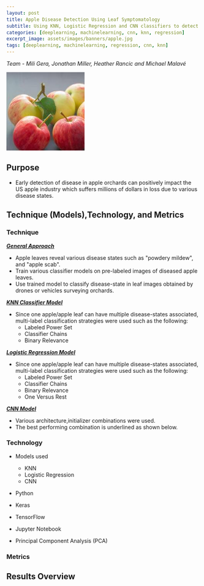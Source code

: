 ```yaml
---
layout: post
title: Apple Disease Detection Using Leaf Symptomatology
subtitle: Using KNN, Logistic Regression and CNN classifiers to detect disease in apples from leaf images
categories: [deeplearning, machinelearning, cnn, knn, regression]
excerpt_image: assets/images/banners/apple.jpg
tags: [deeplearning, machinelearning, regression, cnn, knn]
---
```

*Team - Mili Gera, Jonathan Miller, Heather Rancic and Michael Malavé*  

![apples](/assets/images/banners/apple.jpg)  


## Purpose
- Early detection of disease in apple orchards can positively impact the US apple industry which suffers millions of dollars in loss due to various disease states. 
  
## Technique (Models),Technology, and Metrics 

### Technique  

**<ins>*General Approach*</ins>** 
- Apple leaves reveal various disease states such as "powdery mildew", and "apple scab".
- Train various classifier models on pre-labeled images of diseased apple leaves.
- Use trained model to classify disease-state in leaf images obtained by drones or vehicles surveying orchards.
   
**<ins>*KNN Classifier Model*</ins>**  
- Since one apple/apple leaf can have multiple disease-states associated, multi-label classification strategies were used such as the following:
  - Labeled Power Set
  - Classifier Chains
  - Binary Relevance


**<ins>*Logistic Regression Model*</ins>**  
- Since one apple/apple leaf can have multiple disease-states associated, multi-label classification strategies were used such as the following:
  - Labeled Power Set
  - Classifier Chains
  - Binary Relevance
  - One Versus Rest

**<ins>*CNN Model*</ins>** 
- Various architecture,initializer combinations were used.
- The best performing combination is underlined as shown below.
  


### Technology
- Models used
  - KNN
  - Logistic Regression
  - CNN
  
- Python
- Keras
- TensorFlow
- Jupyter Notebook
- Principal Component Analysis (PCA)

### Metrics



## Results Overview


